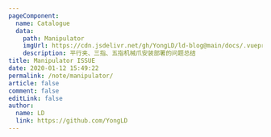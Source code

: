```yaml
---
pageComponent:
  name: Catalogue
  data:
    path: Manipulator
    imgUrl: https://cdn.jsdelivr.net/gh/YongLD/ld-blog@main/docs/.vuepress/public/img/robot4.png
    description: 平行夹、三指、五指机械爪安装部署的问题总结
title: Manipulator ISSUE
date: 2020-01-12 15:49:22
permalink: /note/manipulator/
article: false
comment: false
editLink: false
author:
  name: LD
  link: https://github.com/YongLD
---
```

